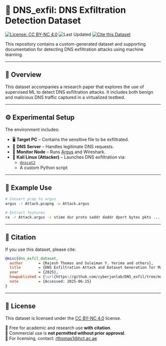# 🧠 DNS_exfil: DNS Exfiltration Detection Dataset

[![License: CC BY-NC 4.0](https://img.shields.io/badge/License-CC--BY--NC%204.0-blue.svg)](LICENSE)
![Last Updated](https://img.shields.io/badge/last%20updated-June%202025-blue)
[![Cite this Dataset](https://img.shields.io/badge/cite-paper-orange)](#-citation)

This repository contains a custom-generated dataset and supporting documentation for detecting DNS exfiltration attacks using machine learning.

---

## 🔬 Overview

This dataset accompanies a research paper that explores the use of supervised ML to detect DNS exfiltration attacks. It includes both benign and malicious DNS traffic captured in a virtualized testbed.

---

## ⚙️ Experimental Setup

The environment includes:
- 🖥️ **Target PC** – Contains the sensitive file to be exfiltrated.
- 🧱 **DNS Server** – Handles legitimate DNS requests.
- 🐧 **Monitor Node** – Runs [Argus](https://www.qosient.com/argus/) and Wireshark.
- 🧪 **Kali Linux (Attacker)** – Launches DNS exfiltration via:
  - [`dnscat2`](https://github.com/iagox86/dnscat2)
  - A custom Python script

---

## 🧠 Example Use

```bash
# Convert pcap to argus
argus -r Attack.pcapng -w Attack.argus

# Extract features
ra -r Attack.argus -s stime dur proto saddr daddr dport bytes pkts ...
```

---

## 📄 Citation

If you use this dataset, please cite:

```bibtex
@misc{dns_exfil_dataset,
  author       = {Rajesh Thomas and Suleiman Y. Yerima and others},
  title        = {DNS Exfiltration Attack and Dataset Generation for Machine Learning-based Detection},
  year         = {2025},
  howpublished = {\url{https://github.com/cyberjonlab/DNS_exfil/tree/main/dataset_v1}},
  note         = {Accessed: 2025-06-15}
}
```

---

## 📜 License

This dataset is licensed under the [CC BY-NC 4.0](https://creativecommons.org/licenses/by-nc/4.0/) license.

📌 Free for academic and research use **with citation**.  
🚫 Commercial use is **not permitted without prior approval**.  
📩 For licensing, contact: [rthomas1@hct.ac.ae](mailto:rthomas1@hct.ac.ae)
